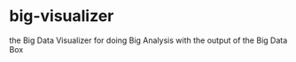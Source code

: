 # big-visualizer
the Big Data Visualizer for doing Big Analysis with the output of the Big Data Box
